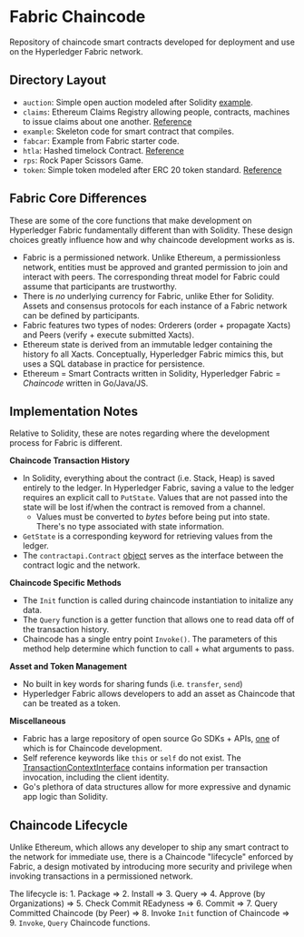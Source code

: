 # Fabric Chaincode
Repository of chaincode smart contracts developed for deployment and use on the Hyperledger Fabric network.

## Directory Layout
* `auction`: Simple open auction modeled after Solidity [example](https://solidity.readthedocs.io/en/v0.5.11/solidity-by-example.html#blind-auction).
* `claims`: Ethereum Claims Registry allowing people, contracts, machines to issue claims about one another. [Reference](https://github.com/ethereum/EIPs/issues/780)
* `example`: Skeleton code for smart contract that compiles.
* `fabcar`: Example from Fabric starter code.
* `htla`: Hashed timelock Contract. [Reference](https://liquality.io/blog/hash-time-locked-contracts-htlcs-explained/)
* `rps`: Rock Paper Scissors Game.
* `token`: Simple token modeled after ERC 20 token standard. [Reference](https://eips.ethereum.org/EIPS/eip-20)

## Fabric Core Differences

These are some of the core functions that make development on Hyperledger Fabric fundamentally different than with Solidity. These design choices greatly influence how and why chaincode development works as is.
* Fabric is a permissioned network. Unlike Ethereum, a permissionless network, entities must be approved and granted permission to join and interact with peers. The corresponding threat model for Fabric could assume that participants are trustworthy.
* There is *no* underlying currency for Fabric, unlike Ether for Solidity. Assets and consensus protocols for each instance of a Fabric network can be defined by participants.
* Fabric features two types of nodes: Orderers (order + propagate Xacts) and Peers (verify + execute submitted Xacts).
* Ethereum state is derived from an immutable ledger containing the history fo all Xacts. Conceptually, Hyperledger Fabric mimics this, but uses a SQL database in practice for persistence.
* Ethereum = Smart Contracts written in Solidity, Hyperledger Fabric = *Chaincode* written in Go/Java/JS.

## Implementation Notes
Relative to Solidity, these are notes regarding where the development process for Fabric is different.

**Chaincode Transaction History**
* In Solidity, everything about the contract (i.e. Stack, Heap) is saved entirely to the ledger. In Hyperledger Fabric, saving a value to the ledger requires an explicit call to `PutState`. Values that are not passed into the state will be lost if/when the contract is removed from a channel.
  * Values must be converted to *bytes* before being put into state. There's no type associated with state information.
* `GetState` is a corresponding keyword for retrieving values from the ledger.
* The `contractapi.Contract` [object](https://godoc.org/github.com/hyperledger/fabric-contract-api-go/contractapi#Contract) serves as the interface between the contract logic and the network.

**Chaincode Specific Methods**
* The `Init` function is called during chaincode instantiation to initalize any data.
* The `Query` function is a getter function that allows one to read data off of the transaction history.
* Chaincode has a single entry point `Invoke()`. The parameters of this method help determine which function to call + what arguments to pass.

**Asset and Token Management**
* No built in key words for sharing funds (i.e. `transfer`, `send`)
* Hyperledger Fabric allows developers to add an asset as Chaincode that can be treated as a token.

**Miscellaneous**
* Fabric has a large repository of open source Go SDKs + APIs, [one](https://godoc.org/github.com/hyperledger/fabric-contract-api-go/contractapi) of which is for Chaincode development.
* Self reference keywords like `this` or `self` do not exist. The [TransactionContextInterface](https://godoc.org/github.com/hyperledger/fabric-contract-api-go/contractapi#TransactionContextInterface) contains information per transaction invocation, including the client identity.
* Go's plethora of data structures allow for more expressive and dynamic app logic than Solidity.

## Chaincode Lifecycle
Unlike Ethereum, which allows any developer to ship any smart contract to the network for immediate use, there is a Chaincode "lifecycle" enforced by Fabric, a design motivated by introducing more security and privilege when invoking transactions in a permissioned network.

The lifecycle is: 1. Package => 2. Install => 3. Query => 4. Approve (by Organizations) => 5. Check Commit REadyness => 6. Commit => 7. Query Committed Chaincode (by Peer) => 8. Invoke `Init` function of Chaincode => 9. `Invoke`, `Query` Chaincode functions.
